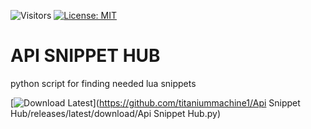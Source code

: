 ![Visitors](https://api.visitorbadge.io/api/visitors?path=https%3A%2F%2Fgithub.com%2Ftitaniummachine1%2FSniper_Code_Hub&label=Visitors&countColor=%23263759&style=plastic)
[![License: MIT](https://img.shields.io/badge/License-MIT-yellow.svg)](https://opensource.org/licenses/MIT)
# API SNIPPET HUB
python script for finding needed lua snippets

[![Download Latest](https://img.shields.io/github/downloads/titaniummachine1/Api_Snippet_Hub/total.svg?style=for-the-badge&logo=download&label=Download%20Latest)](https://github.com/titaniummachine1/Api Snippet Hub/releases/latest/download/Api Snippet Hub.py)
